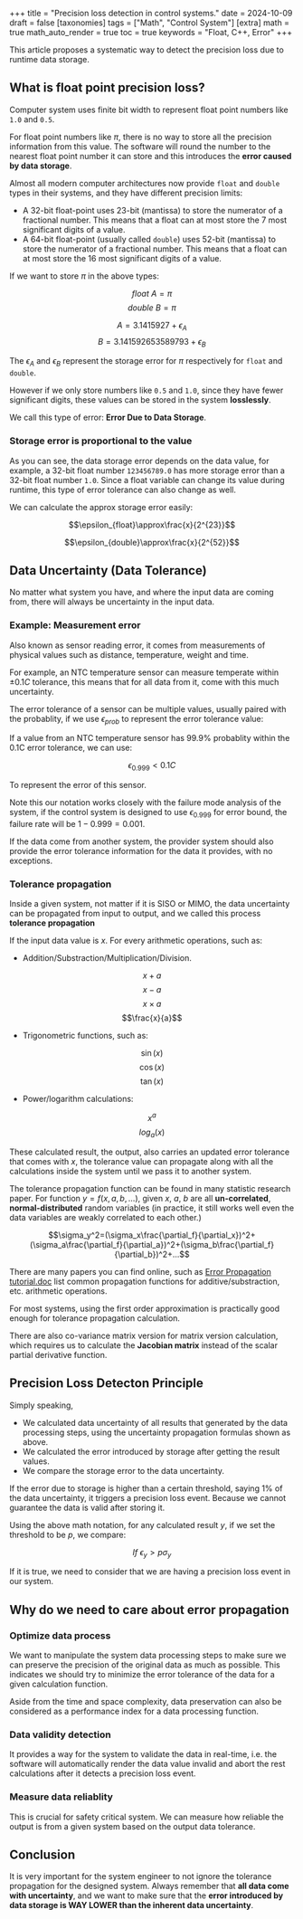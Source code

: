 +++
title = "Precision loss detection in control systems."
date = 2024-10-09
draft = false
[taxonomies]
  tags = ["Math", "Control System"]
[extra]
  math = true
  math_auto_render = true
  toc = true
	keywords = "Float, C++, Error"
+++

This article proposes a systematic way to detect the precision loss due to runtime data storage.

## What is float point precision loss?

Computer system uses finite bit width to represent float point numbers like `1.0` and `0.5`.

For float point numbers like $\pi$, there is no way to store all the precision information from this value. The software will round the number to the nearest float point number it can store and this introduces the **error caused by data storage**.

Almost all modern computer architectures now provide `float` and `double` types in their systems, and they have different precision limits:

- A 32-bit float-point uses 23-bit (mantissa) to store the numerator of a fractional number. This means that a float can at most store the 7 most significant digits of a value.
- A 64-bit float-point (usually called `double`) uses 52-bit (mantissa) to store the numerator of a fractional number. This means that a float can at most store the 16 most significant digits of a value.

If we want to store $\pi$ in the above types:

$$float\ A=\pi$$
$$double\ B=\pi$$

$$A=3.1415927+\epsilon_A$$
$$B=3.141592653589793+\epsilon_B$$

The $\epsilon_A$ and $\epsilon_B$ represent the storage error for $\pi$ respectively for `float` and `double`.

However if we only store numbers like `0.5` and `1.0`, since they have fewer significant digits, these values can be stored in the system **losslessly**.

We call this type of error: **Error Due to Data Storage**.

### Storage error is proportional to the value

As you can see, the data storage error depends on the data value, for example, a 32-bit float number `123456789.0` has more storage error than a 32-bit float number `1.0`. Since a float variable can change its value during runtime, this type of error tolerance can also change as well.

We can calculate the approx storage error easily:

$$\epsilon_{float}\approx\frac{x}{2^{23}}$$

$$\epsilon_{double}\approx\frac{x}{2^{52}}$$

## Data Uncertainty (Data Tolerance)

No matter what system you have, and where the input data are coming from, there will always be uncertainty in the input data. 

### Example: Measurement error

Also known as sensor reading error, it comes from measurements of physical values such as distance, temperature, weight and time.

For example, an NTC temperature sensor can measure temperate within $\pm 0.1 C$ tolerance, this means that for all data from it, come with this much uncertainty.

The error tolerance of a sensor can be multiple values, usually paired with the probablity, if we use $\epsilon_{prob}$ to represent the error tolerance value:

If a value from an NTC temperature sensor has 99.9% probablity within the 0.1C error tolerance, we can use:

$$\epsilon_{0.999}<0.1C$$

To represent the error of this sensor.

Note this our notation works closely with the failure mode analysis of the system, if the control system is designed to use $\epsilon_{0.999}$ for error bound, the failure rate will be $1-0.999=0.001$.

If the data come from another system, the provider system should also provide the error tolerance information for the data it provides, with no exceptions.

### Tolerance propagation

Inside a given system, not matter if it is SISO or MIMO, the data uncertainty can be propagated from input to output, and we called this process **tolerance propagation**

If the input data value is $x$. For every arithmetic operations, such as:

* Addition/Substraction/Multiplication/Division.

$$x+a$$
$$x-a$$
$$x\times a$$
$$\frac{x}{a}$$

* Trigonometric functions, such as:

$$\sin(x)$$ 
$$\cos(x)$$ 
$$\tan(x)$$

* Power/logarithm calculations:

$$x^a$$
$$log_a(x)$$

These calculated result, the output, also carries an updated error tolerance that comes with $x$, the tolerance value can propagate along with all the calculations inside the system until we pass it to another system.

The tolerance propagation function can be found in many statistic research paper. For function $y=f(x, a, b,\dots)$, given $x$, $a$, $b$ are all **un-correlated**, **normal-distributed** random variables (in practice, it still works well even the data variables are weakly correlated to each other.)

$$\sigma_y^2=(\sigma_x\frac{\partial_f}{\partial_x})^2+(\sigma_a\frac{\partial_f}{\partial_a})^2+(\sigma_b\frac{\partial_f}{\partial_b})^2+...$$

There are many papers you can find online, such as [Error Propagation tutorial.doc](https://foothill.edu/psme/daley/tutorials_files/10.%20Error%20Propagation.pdf) list common propagation functions for additive/substraction, etc. arithmetic operations.

For most systems, using the first order approximation is practically good enough for tolerance propagation calculation.

There are also co-variance matrix version for matrix version calculation, which requires us to calculate the **Jacobian matrix** instead of the scalar partial derivative function.

## Precision Loss Detecton Principle

Simply speaking, 

* We calculated data uncertainty of all results that generated by the data processing steps, using the uncertainty propagation formulas shown as above.
* We calculated the error introduced by storage after getting the result values.
* We compare the storage error to the data uncertainty.

If the error due to storage is higher than a certain threshold, saying $1\%$ of the data uncertainty, it triggers a precision loss event. Because we cannot guarantee the data is valid after storing it.

Using the above math notation, for any calculated result $y$, if we set the threshold to be $p$, we compare:

$$If\ \epsilon_y > p\sigma_y$$

If it is true, we need to consider that we are having a precision loss event in our system.

## Why do we need to care about error propagation

### Optimize data process

We want to manipulate the system data processing steps to make sure we can preserve the precision of the original data as much as possible. This indicates we should try to minimize the error tolerance of the data for a given calculation function.

Aside from the time and space complexity, data preservation can also be considered as a performance index for a data processing function.

### Data validity detection

It provides a way for the system to validate the data in real-time, i.e. the software will automatically render the data value invalid and abort the rest calculations after it detects a precision loss event.

### Measure data reliablity

This is crucial for safety critical system. We can measure how reliable the output is from a given system based on the output data tolerance.

## Conclusion

It is very important for the system engineer to not ignore the tolerance propagation for the designed system. Always remember that **all data come with uncertainty**, and we want to make sure that the **error introduced by data storage is WAY LOWER than the inherent data uncertainty**.

